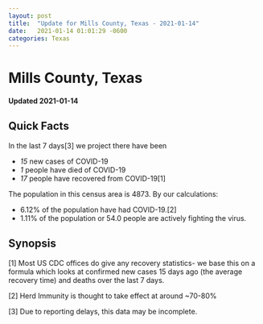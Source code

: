 ```yaml
---
layout: post
title:  "Update for Mills County, Texas - 2021-01-14"
date:   2021-01-14 01:01:29 -0600
categories: Texas
---
```


# Mills County, Texas
#### Updated 2021-01-14

## Quick Facts

In the last 7 days[3] we project there have been
- *15* new cases of COVID-19
- *1* people have died of COVID-19
- *17* people have recovered from COVID-19[1]

The population in this census area is 4873. By our calculations:
- 6.12% of the population have had COVID-19.[2]
- 1.11% of the population or 54.0 people are actively fighting the virus.

## Synopsis




[1] Most US CDC offices do give any recovery statistics- we base this on a formula which looks at confirmed new cases
15 days ago (the average recovery time) and deaths over the last 7 days.

[2] Herd Immunity is thought to take effect at around ~70-80%

[3] Due to reporting delays, this data may be incomplete.
 
    
